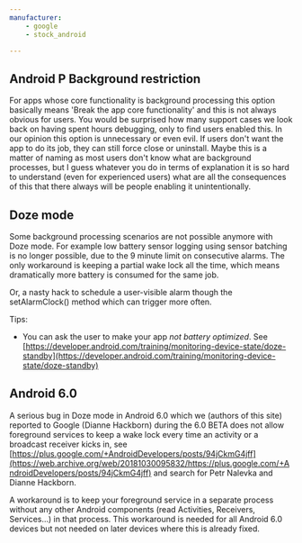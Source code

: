 ```yaml
---
manufacturer: 
    - google
    - stock_android

---
```



## Android P Background restriction


For apps whose core functionality is background processing this option basically means 'Break the app core functionality' and this is not always obvious for users. You would be surprised how many support cases we look back on having spent hours debugging, only to find users enabled this. In our opinion this option is unnecessary or even evil. If users don't want the app to do its job, they can still force close or uninstall. Maybe this is a matter of naming as most users don't know what are background processes, but I guess whatever you do in terms of explanation it is so hard to understand (even for experienced users) what are all the consequences of this that there always will be people enabling it unintentionally.


## Doze mode


Some background processing scenarios are not possible anymore with Doze mode. For example low battery sensor logging
using sensor batching is no longer possible, due to the 9 minute limit on consecutive alarms. The only workaround is keeping a partial wake lock all the time, which means dramatically more battery is consumed for the same job.


Or, a nasty hack to schedule a user-visible alarm though the setAlarmClock() method which can trigger more often.


Tips:

* You can ask the user to make your app _not battery optimized_. See [https://developer.android.com/training/monitoring-device-state/doze-standby](https://developer.android.com/training/monitoring-device-state/doze-standby)


## Android 6.0


A serious bug in Doze mode in Android 6.0 which we (authors of this site) reported to Google (Dianne Hackborn) during the 6.0 BETA does not allow foreground services to keep a wake lock every time an activity or a broadcast receiver kicks in, see [https://plus.google.com/+AndroidDevelopers/posts/94jCkmG4jff](https://web.archive.org/web/20181030095832/https://plus.google.com/+AndroidDevelopers/posts/94jCkmG4jff) and search for Petr Nalevka and Dianne Hackborn.



A workaround is to keep your foreground service in a separate process without any other Android components (read Activities, Receivers, Services…) in that process. This workaround is needed for all Android 6.0 devices but not needed on later devices where this is already fixed.
